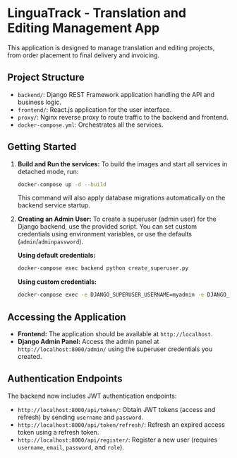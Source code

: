 # LinguaTrack - Translation and Editing Management App

This application is designed to manage translation and editing projects, from order placement to final delivery and invoicing.

## Project Structure

- `backend/`: Django REST Framework application handling the API and business logic.
- `frontend/`: React.js application for the user interface.
- `proxy/`: Nginx reverse proxy to route traffic to the backend and frontend.
- `docker-compose.yml`: Orchestrates all the services.

## Getting Started

1.  **Build and Run the services:**
    To build the images and start all services in detached mode, run:
    ```bash
    docker-compose up -d --build
    ```
    This command will also apply database migrations automatically on the backend service startup.

2.  **Creating an Admin User:**
    To create a superuser (admin user) for the Django backend, use the provided script. You can set custom credentials using environment variables, or use the defaults (`admin`/`adminpassword`).

    **Using default credentials:**
    ```bash
    docker-compose exec backend python create_superuser.py
    ```

    **Using custom credentials:**
    ```bash
    docker-compose exec -e DJANGO_SUPERUSER_USERNAME=myadmin -e DJANGO_SUPERUSER_EMAIL=admin@example.com -e DJANGO_SUPERUSER_PASSWORD=mypassword backend python create_superuser.py
    ```

## Accessing the Application

-   **Frontend:** The application should be available at `http://localhost`.
-   **Django Admin Panel:** Access the admin panel at `http://localhost:8000/admin/` using the superuser credentials you created.

## Authentication Endpoints

The backend now includes JWT authentication endpoints:
-   `http://localhost:8000/api/token/`: Obtain JWT tokens (access and refresh) by sending `username` and `password`.
-   `http://localhost:8000/api/token/refresh/`: Refresh an expired access token using a refresh token.
-   `http://localhost:8000/api/register/`: Register a new user (requires `username`, `email`, `password`, and `role`).